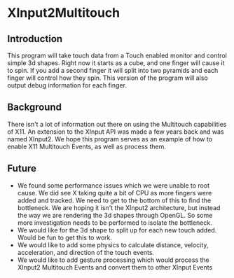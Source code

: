 # XInput2Multitouch

## Introduction
This program will take touch data from a Touch enabled monitor and control simple 3d shapes.  Right now it starts as a cube, and one
finger will cause it to spin.  If you add a second finger it will split into two pyramids and each finger will control how they spin.
This version of the program will also output debug information for each finger.

## Background
There isn't a lot of information out there on using the Multitouch capabilities of X11.  An extension to the XInput API was made
a few years back and was named XInput2.  We hope this program serves as an example of how to enable X11 Multitouch Events, as well
as process them.

## Future
* We found some performance issues which we were unable to root cause.  We did see X taking quite a bit of CPU as more fingers were added
and tracked.  We need to get to the bottom of this to find the bottleneck.  We are hoping it isn't the XInput2 architecture, but
instead the way we are rendering the 3d shapes through OpenGL.  So some more investigation needs to be performed to isolate the
bottleneck.
* We would like for the 3d shape to split up for each new touch added.  Would be fun to get this to work.
* We would like to add some physics to calculate distance, velocity, acceleration, and direction of the touch events.
* We would like to add gesture processing which would process the XInput2 Multitouch Events and convert them to other XInput Events

